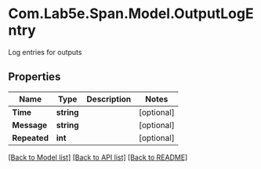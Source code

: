 # Com.Lab5e.Span.Model.OutputLogEntry
Log entries for outputs

## Properties

Name | Type | Description | Notes
------------ | ------------- | ------------- | -------------
**Time** | **string** |  | [optional] 
**Message** | **string** |  | [optional] 
**Repeated** | **int** |  | [optional] 

[[Back to Model list]](../README.md#documentation-for-models) [[Back to API list]](../README.md#documentation-for-api-endpoints) [[Back to README]](../README.md)

